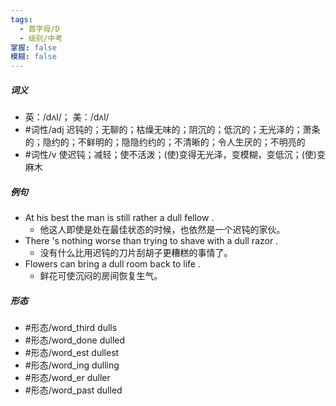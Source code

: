 ```yaml
---
tags:
  - 首字母/D
  - 级别/中考
掌握: false
模糊: false
---
```

##### 词义
- 英：/dʌl/； 美：/dʌl/
- #词性/adj  迟钝的；无聊的；枯燥无味的；阴沉的；低沉的；无光泽的；萧条的；隐约的；不鲜明的；隐隐约约的；不清晰的；令人生厌的；不明亮的
- #词性/v  使迟钝；减轻；使不活泼；(使)变得无光泽，变模糊，变低沉；(使)变麻木
##### 例句
- At his best the man is still rather a dull fellow .
	- 他这人即使是处在最佳状态的时候，也依然是一个迟钝的家伙。
- There 's nothing worse than trying to shave with a dull razor .
	- 没有什么比用迟钝的刀片刮胡子更糟糕的事情了。
- Flowers can bring a dull room back to life .
	- 鲜花可使沉闷的房间恢复生气。
##### 形态
- #形态/word_third dulls
- #形态/word_done dulled
- #形态/word_est dullest
- #形态/word_ing dulling
- #形态/word_er duller
- #形态/word_past dulled
